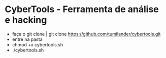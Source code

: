 # CyberTools - Ferramenta de análise e hacking
- faça o git clone | git clone https://github.com/tumilander/cybertools.git
- entre na pasta 
- chmod +x cybertools.sh
- ./cybertools.sh
